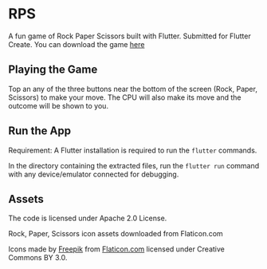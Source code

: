 # RPS

A fun game of Rock Paper Scissors built with Flutter. Submitted for Flutter Create. You can download the game [here](https://drive.google.com/open?id=1qS_WwdJXD515oc6jOmmYQeX0igSmfVAN)

## Playing the Game

Top an any of the three buttons near the bottom of the screen (Rock, Paper, Scissors) to make your move. The CPU will also make its move and the outcome will be shown to you.

## Run the App

Requirement: A Flutter installation is required to run the `flutter` commands.

In the directory containing the extracted files, run the `flutter run` command with any device/emulator connected for debugging.

## Assets

The code is licensed under Apache 2.0 License.

Rock, Paper, Scissors icon assets downloaded from Flaticon.com

Icons made by [Freepik](https://www.freepik.com) from [Flaticon.com](https://www.flaticon.com) licensed under Creative Commons BY 3.0.
